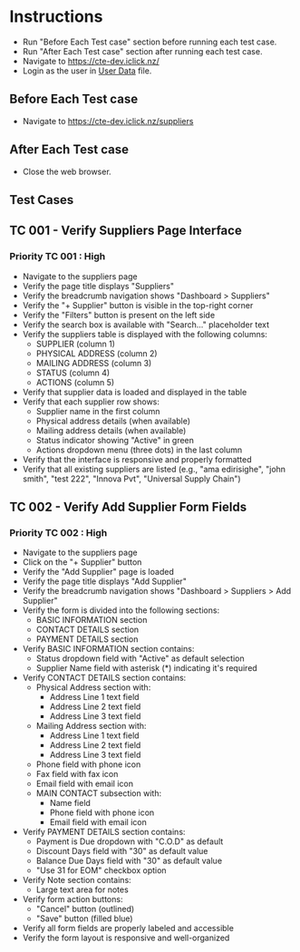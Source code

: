 # Instructions

- Run "Before Each Test case" section before running each test case.
- Run "After Each Test case" section after running each test case.
- Navigate to <https://cte-dev.iclick.nz/>
- Login as the user in [User Data](..\TestData\UserData.md) file.

## Before Each Test case

- Navigate to <https://cte-dev.iclick.nz/suppliers>

## After Each Test case

- Close the web browser.

## Test Cases

## TC 001 - Verify Suppliers Page Interface

### Priority TC 001 : High

- Navigate to the suppliers page
- Verify the page title displays "Suppliers"
- Verify the breadcrumb navigation shows "Dashboard > Suppliers"
- Verify the "+ Supplier" button is visible in the top-right corner
- Verify the "Filters" button is present on the left side
- Verify the search box is available with "Search..." placeholder text
- Verify the suppliers table is displayed with the following columns:
  - SUPPLIER (column 1)
  - PHYSICAL ADDRESS (column 2)
  - MAILING ADDRESS (column 3)
  - STATUS (column 4)
  - ACTIONS (column 5)
- Verify that supplier data is loaded and displayed in the table
- Verify that each supplier row shows:
  - Supplier name in the first column
  - Physical address details (when available)
  - Mailing address details (when available) 
  - Status indicator showing "Active" in green
  - Actions dropdown menu (three dots) in the last column
- Verify that the interface is responsive and properly formatted
- Verify that all existing suppliers are listed (e.g., "ama edirisighe", "john smith", "test 222", "Innova Pvt", "Universal Supply Chain")

## TC 002 - Verify Add Supplier Form Fields

### Priority TC 002 : High

- Navigate to the suppliers page
- Click on the "+ Supplier" button
- Verify the "Add Supplier" page is loaded
- Verify the page title displays "Add Supplier"
- Verify the breadcrumb navigation shows "Dashboard > Suppliers > Add Supplier"
- Verify the form is divided into the following sections:
  - BASIC INFORMATION section
  - CONTACT DETAILS section
  - PAYMENT DETAILS section
- Verify BASIC INFORMATION section contains:
  - Status dropdown field with "Active" as default selection
  - Supplier Name field with asterisk (*) indicating it's required
- Verify CONTACT DETAILS section contains:
  - Physical Address section with:
    - Address Line 1 text field
    - Address Line 2 text field
    - Address Line 3 text field
  - Mailing Address section with:
    - Address Line 1 text field
    - Address Line 2 text field
    - Address Line 3 text field
  - Phone field with phone icon
  - Fax field with fax icon
  - Email field with email icon
  - MAIN CONTACT subsection with:
    - Name field
    - Phone field with phone icon
    - Email field with email icon
- Verify PAYMENT DETAILS section contains:
  - Payment is Due dropdown with "C.O.D" as default
  - Discount Days field with "30" as default value
  - Balance Due Days field with "30" as default value
  - "Use 31 for EOM" checkbox option
- Verify Note section contains:
  - Large text area for notes
- Verify form action buttons:
  - "Cancel" button (outlined)
  - "Save" button (filled blue)
- Verify all form fields are properly labeled and accessible
- Verify the form layout is responsive and well-organized
